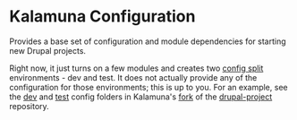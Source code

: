 # Kalamuna Configuration
Provides a base set of configuration and module dependencies for starting new Drupal projects.

Right now, it just turns on a few modules and creates two [config split](https://www.drupal.org/project/config_split) environments - dev and test. It does not actually provide any of the configuration for those environments; this is up to you. For an example, see the [dev](https://github.com/kalamuna/drupal-project/tree/8.x-kala/config/dev) and [test](https://github.com/kalamuna/drupal-project/tree/8.x-kala/config/test]) config folders in Kalamuna's [fork](https://github.com/kalamuna/drupal-project) of the [drupal-project](https://github.com/drupal-composer/drupal-project/) repository.
